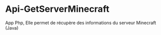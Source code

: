 # Api-GetServerMinecraft
App Php, Elle permet de récupère des informations du serveur Minecraft (Java)
